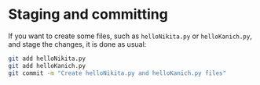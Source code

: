 # Staging and committing

If you want to create some files, such as `helloNikita.py` or `helloKanich.py`, and stage the changes, it is done as usual:
```bash
git add helloNikita.py
git add helloKanich.py
git commit -m "Create helloNikita.py and helloKanich.py files"
```